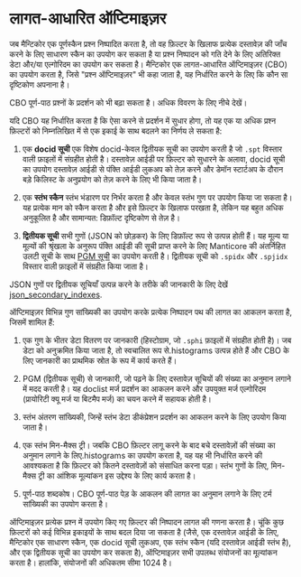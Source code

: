 # लागत-आधारित ऑप्टिमाइज़र


जब मैन्टिकोर एक पूर्णस्कैन प्रश्न निष्पादित करता है, तो वह फ़िल्टर के खिलाफ प्रत्येक दस्तावेज़ की जाँच करने के लिए साधारण स्कैन का उपयोग कर सकता है या प्रश्न निष्पादन को गति देने के लिए अतिरिक्त डेटा और/या एल्गोरिदम का उपयोग कर सकता है। मैन्टिकोर एक लागत-आधारित ऑप्टिमाइज़र (CBO) का उपयोग करता है, जिसे "प्रश्न ऑप्टिमाइज़र" भी कहा जाता है, यह निर्धारित करने के लिए कि कौन सा दृष्टिकोण अपनाना है।


CBO पूर्ण-पाठ प्रश्नों के प्रदर्शन को भी बढ़ा सकता है। अधिक विवरण के लिए नीचे देखें।


यदि CBO यह निर्धारित करता है कि ऐसा करने से प्रदर्शन में सुधार होगा, तो यह एक या अधिक प्रश्न फ़िल्टरों को निम्नलिखित में से एक इकाई के साथ बदलने का निर्णय ले सकता है:


1. एक **docid सूची** एक विशेष docid-केवल द्वितीयक सूची का उपयोग करती है जो `.spt` विस्तार वाली फ़ाइलों में संग्रहीत होती है। दस्तावेज़ आईडी पर फ़िल्टर को सुधारने के अलावा, docid सूची का उपयोग दस्तावेज़ आईडी से पंक्ति आईडी लुकअप को तेज़ करने और डेमॉन स्टार्टअप के दौरान बड़े किलिस्ट के अनुप्रयोग को तेज़ करने के लिए भी किया जाता है।

2. एक **स्तंभ स्कैन** स्तंभ भंडारण पर निर्भर करता है और केवल स्तंभ गुण पर उपयोग किया जा सकता है। यह प्रत्येक मान को स्कैन करता है और इसे फ़िल्टर के खिलाफ परखता है, लेकिन यह बहुत अधिक अनुकूलित है और सामान्यत: डिफ़ॉल्ट दृष्टिकोण से तेज़ है।

3. **द्वितीयक सूची** सभी गुणों (JSON को छोड़कर) के लिए डिफ़ॉल्ट रूप से उत्पन्न होती हैं। यह मूल्य या मूल्यों की श्रृंखला के अनुरूप पंक्ति आईडी की सूची प्राप्त करने के लिए Manticore की अंतर्निहित उलटी सूची के साथ [PGM सूची](https://pgm.di.unipi.it/) का उपयोग करती है। द्वितीयक सूची को `.spidx` और `.spjidx` विस्तार वाली फ़ाइलों में संग्रहीत किया जाता है।

JSON गुणों पर द्वितीयक सूचियाँ उत्पन्न करने के तरीके की जानकारी के लिए देखें [json_secondary_indexes](../Creating_a_table/Local_tables/Plain_and_real-time_table_settings.md#json_secondary_indexes).


ऑप्टिमाइज़र विभिन्न गुण सांख्यिकी का उपयोग करके प्रत्येक निष्पादन पथ की लागत का आकलन करता है, जिसमें शामिल हैं:


1. एक गुण के भीतर डेटा वितरण पर जानकारी (हिस्टोग्राम, जो `.sphi` फ़ाइलों में संग्रहीत होती है)। जब डेटा को अनुक्रमित किया जाता है, तो स्वचालित रूप से.histograms उत्पन्न होते हैं और CBO के लिए जानकारी का प्राथमिक स्रोत के रूप में कार्य करते हैं।

2. PGM (द्वितीयक सूची) से जानकारी, जो पढ़ने के लिए दस्तावेज़ सूचियों की संख्या का अनुमान लगाने में मदद करती है। यह doclist मर्ज प्रदर्शन का आकलन करने और उपयुक्त मर्ज एल्गोरिदम (प्रायोरिटी क्यू मर्ज या बिटमैप मर्ज) का चयन करने में सहायक होती है।

3. स्तंभ अंतरण सांख्यिकी, जिन्हें स्तंभ डेटा डीकंप्रेशन प्रदर्शन का आकलन करने के लिए उपयोग किया जाता है।

4. एक स्तंभ मिन-मैक्स ट्री। जबकि CBO फ़िल्टर लागू करने के बाद बचे दस्तावेज़ों की संख्या का अनुमान लगाने के लिए.histograms का उपयोग करता है, यह यह भी निर्धारित करने की आवश्यकता है कि फ़िल्टर को कितने दस्तावेज़ों को संसाधित करना पड़ा। स्तंभ गुणों के लिए, मिन-मैक्स ट्री का आंशिक मूल्यांकन इस उद्देश्य के लिए कार्य करता है।

5. पूर्ण-पाठ शब्दकोष। CBO पूर्ण-पाठ पेड़ के आकलन की लागत का अनुमान लगाने के लिए टर्म सांख्यिकी का उपयोग करता है।


ऑप्टिमाइज़र प्रत्येक प्रश्न में उपयोग किए गए फ़िल्टर की निष्पादन लागत की गणना करता है। चूंकि कुछ फ़िल्टरों को कई विभिन्न इकाइयों के साथ बदल दिया जा सकता है (जैसे, एक दस्तावेज़ आईडी के लिए, मैन्टिकोर एक साधारण स्कैन, एक docid सूची लुकअप, एक स्तंभ स्कैन (यदि दस्तावेज़ आईडी स्तंभ है), और एक द्वितीयक सूची का उपयोग कर सकता है), ऑप्टिमाइज़र सभी उपलब्ध संयोजनों का मूल्यांकन करता है। हालांकि, संयोजनों की अधिकतम सीमा 1024 है।
